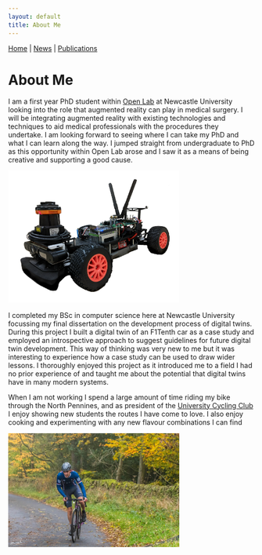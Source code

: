 ```yaml
---
layout: default
title: About Me
---
```


[Home](./) | [News](./news) | [Publications](./publications)

# About Me

I am a first year PhD student within [Open Lab](https://openlab.ncl.ac.uk/) at Newcastle University looking into the role that augmented reality can play in medical surgery. I will be integrating augmented reality with existing technologies and techniques to aid medical professionals with the procedures they undertake. I am looking forward to seeing where I can take my PhD and what I can learn along the way. I jumped straight from undergraduate to PhD as this opportunity within Open Lab arose and I saw it as a means of being creative and supporting a good cause. 

<img style="width:350px;" src="./assets/img/f110.png"/>

I completed my BSc in computer science here at Newcastle University focussing my final dissertation on the development process of digital twins. During this project I built a digital twin of an F1Tenth car as a case study and employed an introspective approach to suggest guidelines for future digital twin development. This way of thinking was very new to me but it was interesting to experience how a case study can be used to draw wider lessons. I thoroughly enjoyed this project as it introduced me to a field I had no prior experience of and taught me about the potential that digital twins have in many modern systems.

When I am not working I spend a large amount of time riding my bike through the North Pennines, and as president of the [University Cycling Club](https://www.facebook.com/newcastleuniversitycyclingclub) I enjoy showing new students the routes I have come to love. I also enjoy cooking and experimenting with any new flavour combinations I can find

<img style="width:350px;" src="./assets/img/hc22.jpeg"/>
